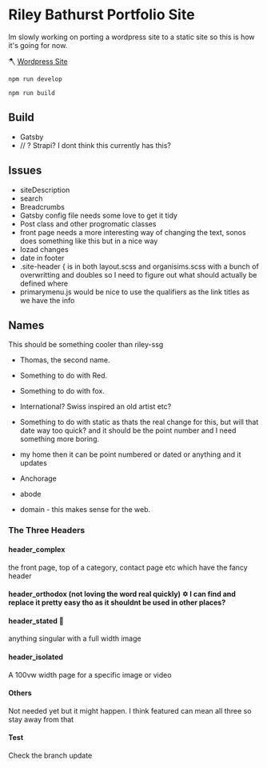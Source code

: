 # Riley Bathurst Portfolio Site 

Im slowly working on porting a wordpress site to a static site so this is how it's going for now.

🪓 [Wordpress Site](https://github.com/rileybathurst/riley)

``` npm run develop ```

``` npm run build ```

## Build

- Gatsby
- // ? Strapi? I dont think this currently has this?

## Issues

- siteDescription
- search
- Breadcrumbs
- Gatsby config file needs some love to get it tidy
- Post class and other progromatic classes
- front page needs a more interesting way of changing the text, sonos does something like this but in a nice way
- lozad changes
- date in footer
- .site-header { is in both layout.scss and organisims.scss with a bunch of overwritting and doubles so I need to figure out what should actually be defined where
- primarymenu.js would be nice to use the qualifiers as the link titles as we have the info

## Names

This should be something cooler than riley-ssg
- Thomas, the second name.
- Something to do with Red.
- Something to do with fox.
- International? Swiss inspired an old artist etc?
- Something to do with static as thats the real change for this, but will that date way too quick? and it should be the point number and I need something more boring.
- my home then it can be point numbered or dated or anything and it updates

- Anchorage
- abode
- domain - this makes sense for the web.


### The Three Headers

#### header_complex 

the front page, top of a category, contact page etc which have the fancy header

#### header_orthodox (not loving the word real quickly) ✡ I can find and replace it pretty easy tho as it shouldnt be used in other places?
#### header_stated 🤔

anything singular with a full width image

#### header_isolated 

A 100vw width page for a specific image or video

#### Others
Not needed yet but it might happen.
I think featured can mean all three so stay away from that

#### Test

Check the branch update
